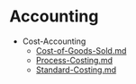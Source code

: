 
# Accounting

- Cost-Accounting
  - [Cost-of-Goods-Sold.md](./Cost-of-Goods-Sold.md)
  - [Process-Costing.md](./Process-Costing.md)
  - [Standard-Costing.md](./Standard-Costing.md)
